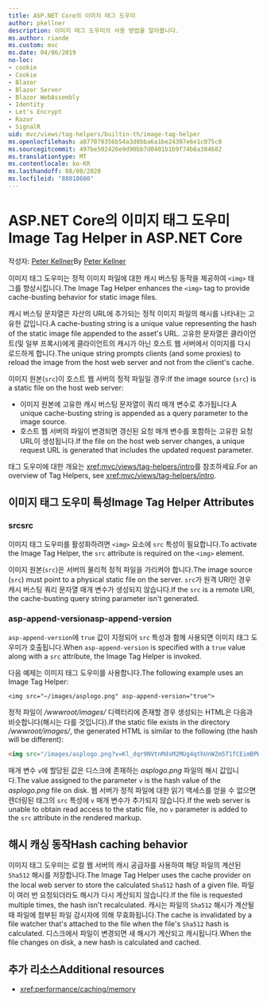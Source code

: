 ```yaml
---
title: ASP.NET Core의 이미지 태그 도우미
author: pkellner
description: 이미지 태그 도우미의 사용 방법을 알아봅니다.
ms.author: riande
ms.custom: mvc
ms.date: 04/06/2019
no-loc:
- cookie
- Cookie
- Blazor
- Blazor Server
- Blazor WebAssembly
- Identity
- Let's Encrypt
- Razor
- SignalR
uid: mvc/views/tag-helpers/builtin-th/image-tag-helper
ms.openlocfilehash: a877078356b54a3d0bba6a1be24307e6e1c075c8
ms.sourcegitcommit: 497be502426e9d90bb7d0401b1b9f74b6a384682
ms.translationtype: MT
ms.contentlocale: ko-KR
ms.lasthandoff: 08/08/2020
ms.locfileid: "88018600"
---
```

# <a name="image-tag-helper-in-aspnet-core"></a><span data-ttu-id="53154-103">ASP.NET Core의 이미지 태그 도우미</span><span class="sxs-lookup"><span data-stu-id="53154-103">Image Tag Helper in ASP.NET Core</span></span>

<span data-ttu-id="53154-104">작성자: [Peter Kellner](https://peterkellner.net)</span><span class="sxs-lookup"><span data-stu-id="53154-104">By [Peter Kellner](https://peterkellner.net)</span></span>

<span data-ttu-id="53154-105">이미지 태그 도우미는 정적 이미지 파일에 대한 캐시 버스팅 동작을 제공하여 `<img>` 태그를 향상시킵니다.</span><span class="sxs-lookup"><span data-stu-id="53154-105">The Image Tag Helper enhances the `<img>` tag to provide cache-busting behavior for static image files.</span></span>

<span data-ttu-id="53154-106">캐시 버스팅 문자열은 자산의 URL에 추가되는 정적 이미지 파일의 해시를 나타내는 고유한 값입니다.</span><span class="sxs-lookup"><span data-stu-id="53154-106">A cache-busting string is a unique value representing the hash of the static image file appended to the asset's URL.</span></span> <span data-ttu-id="53154-107">고유한 문자열은 클라이언트(및 일부 프록시)에게 클라이언트의 캐시가 아닌 호스트 웹 서버에서 이미지를 다시 로드하게 합니다.</span><span class="sxs-lookup"><span data-stu-id="53154-107">The unique string prompts clients (and some proxies) to reload the image from the host web server and not from the client's cache.</span></span>

<span data-ttu-id="53154-108">이미지 원본(`src`)이 호스트 웹 서버의 정적 파일일 경우:</span><span class="sxs-lookup"><span data-stu-id="53154-108">If the image source (`src`) is a static file on the host web server:</span></span>

* <span data-ttu-id="53154-109">이미지 원본에 고유한 캐시 버스팅 문자열이 쿼리 매개 변수로 추가됩니다.</span><span class="sxs-lookup"><span data-stu-id="53154-109">A unique cache-busting string is appended as a query parameter to the image source.</span></span>
* <span data-ttu-id="53154-110">호스트 웹 서버의 파일이 변경되면 갱신된 요청 매개 변수를 포함하는 고유한 요청 URL이 생성됩니다.</span><span class="sxs-lookup"><span data-stu-id="53154-110">If the file on the host web server changes, a unique request URL is generated that includes the updated request parameter.</span></span>

<span data-ttu-id="53154-111">태그 도우미에 대한 개요는 <xref:mvc/views/tag-helpers/intro>를 참조하세요.</span><span class="sxs-lookup"><span data-stu-id="53154-111">For an overview of Tag Helpers, see <xref:mvc/views/tag-helpers/intro>.</span></span>

## <a name="image-tag-helper-attributes"></a><span data-ttu-id="53154-112">이미지 태그 도우미 특성</span><span class="sxs-lookup"><span data-stu-id="53154-112">Image Tag Helper Attributes</span></span>

### <a name="src"></a><span data-ttu-id="53154-113">src</span><span class="sxs-lookup"><span data-stu-id="53154-113">src</span></span>

<span data-ttu-id="53154-114">이미지 태그 도우미를 활성화하려면 `<img>` 요소에 `src` 특성이 필요합니다.</span><span class="sxs-lookup"><span data-stu-id="53154-114">To activate the Image Tag Helper, the `src` attribute is required on the `<img>` element.</span></span>

<span data-ttu-id="53154-115">이미지 원본(`src`)은 서버의 물리적 정적 파일을 가리켜야 합니다.</span><span class="sxs-lookup"><span data-stu-id="53154-115">The image source (`src`) must point to a physical static file on the server.</span></span> <span data-ttu-id="53154-116">`src`가 원격 URI인 경우 캐시 버스팅 쿼리 문자열 매개 변수가 생성되지 않습니다.</span><span class="sxs-lookup"><span data-stu-id="53154-116">If the `src` is a remote URI, the cache-busting query string parameter isn't generated.</span></span>

### <a name="asp-append-version"></a><span data-ttu-id="53154-117">asp-append-version</span><span class="sxs-lookup"><span data-stu-id="53154-117">asp-append-version</span></span>

<span data-ttu-id="53154-118">`asp-append-version`에 `true` 값이 지정되어 `src` 특성과 함께 사용되면 이미지 태그 도우미가 호출됩니다.</span><span class="sxs-lookup"><span data-stu-id="53154-118">When `asp-append-version` is specified with a `true` value along with a `src` attribute, the Image Tag Helper is invoked.</span></span>

<span data-ttu-id="53154-119">다음 예제는 이미지 태그 도우미를 사용합니다.</span><span class="sxs-lookup"><span data-stu-id="53154-119">The following example uses an Image Tag Helper:</span></span>

```cshtml
<img src="~/images/asplogo.png" asp-append-version="true">
```

<span data-ttu-id="53154-120">정적 파일이 */wwwroot/images/* 디렉터리에 존재할 경우 생성되는 HTML은 다음과 비슷합니다(해시는 다를 것입니다).</span><span class="sxs-lookup"><span data-stu-id="53154-120">If the static file exists in the directory */wwwroot/images/*, the generated HTML is similar to the following (the hash will be different):</span></span>

```html
<img src="/images/asplogo.png?v=Kl_dqr9NVtnMdsM2MUg4qthUnWZm5T1fCEimBPWDNgM">
```

<span data-ttu-id="53154-121">매개 변수 `v`에 할당된 값은 디스크에 존재하는 *asplogo.png* 파일의 해시 값입니다.</span><span class="sxs-lookup"><span data-stu-id="53154-121">The value assigned to the parameter `v` is the hash value of the *asplogo.png* file on disk.</span></span> <span data-ttu-id="53154-122">웹 서버가 정적 파일에 대한 읽기 액세스를 얻을 수 없으면 렌더링된 태그의 `src` 특성에 `v` 매개 변수가 추가되지 않습니다.</span><span class="sxs-lookup"><span data-stu-id="53154-122">If the web server is unable to obtain read access to the static file, no `v` parameter is added to the `src` attribute in the rendered markup.</span></span>

## <a name="hash-caching-behavior"></a><span data-ttu-id="53154-123">해시 캐싱 동작</span><span class="sxs-lookup"><span data-stu-id="53154-123">Hash caching behavior</span></span>

<span data-ttu-id="53154-124">이미지 태그 도우미는 로컬 웹 서버의 캐시 공급자를 사용하여 해당 파일의 계산된 `Sha512` 해시를 저장합니다.</span><span class="sxs-lookup"><span data-stu-id="53154-124">The Image Tag Helper uses the cache provider on the local web server to store the calculated `Sha512` hash of a given file.</span></span> <span data-ttu-id="53154-125">파일이 여러 번 요청되더라도 해시가 다시 계산되지 않습니다.</span><span class="sxs-lookup"><span data-stu-id="53154-125">If the file is requested multiple times, the hash isn't recalculated.</span></span> <span data-ttu-id="53154-126">캐시는 파일의 `Sha512` 해시가 계산될 때 파일에 첨부된 파일 감시자에 의해 무효화됩니다.</span><span class="sxs-lookup"><span data-stu-id="53154-126">The cache is invalidated by a file watcher that's attached to the file when the file's `Sha512` hash is calculated.</span></span> <span data-ttu-id="53154-127">디스크에서 파일이 변경되면 새 해시가 계산되고 캐시됩니다.</span><span class="sxs-lookup"><span data-stu-id="53154-127">When the file changes on disk, a new hash is calculated and cached.</span></span>

## <a name="additional-resources"></a><span data-ttu-id="53154-128">추가 리소스</span><span class="sxs-lookup"><span data-stu-id="53154-128">Additional resources</span></span>

* <xref:performance/caching/memory>
